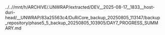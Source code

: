 ../..//mnt/h/ARCHIVE/.UNWRAP/extracted/DEV__2025-08-17__1833__host-duri-head/__UNWRAP/83a25563c4/DuRiCore_backup_20250805_113147/backup_repository/phase5_5_backup_20250805_103905/DAY7_PROGRESS_SUMMARY.md